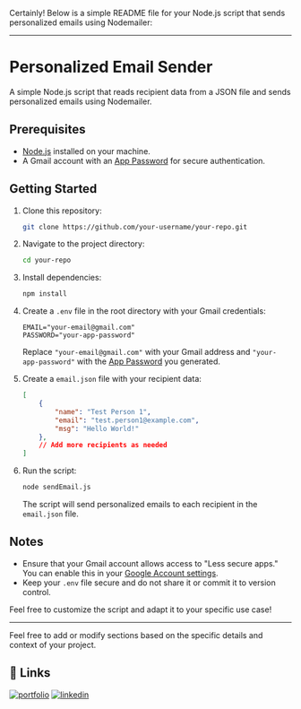 Certainly! Below is a simple README file for your Node.js script that sends personalized emails using Nodemailer:

---

# Personalized Email Sender

A simple Node.js script that reads recipient data from a JSON file and sends personalized emails using Nodemailer.

## Prerequisites

- [Node.js](https://nodejs.org/) installed on your machine.
- A Gmail account with an [App Password](https://myaccount.google.com/security-checkup) for secure authentication.

## Getting Started

1. Clone this repository:

   ```bash
   git clone https://github.com/your-username/your-repo.git
   ```

2. Navigate to the project directory:

   ```bash
   cd your-repo
   ```

3. Install dependencies:

   ```bash
   npm install
   ```

4. Create a `.env` file in the root directory with your Gmail credentials:

   ```env
   EMAIL="your-email@gmail.com"
   PASSWORD="your-app-password"
   ```

   Replace `"your-email@gmail.com"` with your Gmail address and `"your-app-password"` with the [App Password](https://myaccount.google.com/security-checkup) you generated.

5. Create a `email.json` file with your recipient data:

   ```json
   [
       {
           "name": "Test Person 1",
           "email": "test.person1@example.com",
           "msg": "Hello World!"
       },
       // Add more recipients as needed
   ]
   ```

6. Run the script:

   ```bash
   node sendEmail.js
   ```

   The script will send personalized emails to each recipient in the `email.json` file.

## Notes

- Ensure that your Gmail account allows access to "Less secure apps." You can enable this in your [Google Account settings](https://myaccount.google.com/security-checkup).
- Keep your `.env` file secure and do not share it or commit it to version control.

Feel free to customize the script and adapt it to your specific use case!

---

Feel free to add or modify sections based on the specific details and context of your project.
## 🔗 Links
[![portfolio](https://img.shields.io/badge/my_portfolio-000?style=for-the-badge&logo=ko-fi&logoColor=white)](https://tarif-sadman.netlify.app/)
[![linkedin](https://img.shields.io/badge/linkedin-0A66C2?style=for-the-badge&logo=linkedin&logoColor=white)](https://www.linkedin.com/in/tarif-sadman-9808211b5/)

